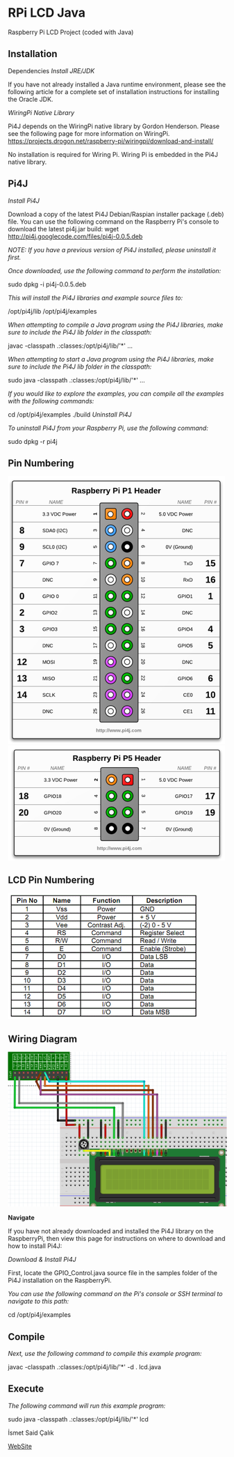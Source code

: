 RPi LCD Java
============

Raspberry Pi LCD Project (coded with Java)

Installation
----------------

Dependencies
*Install JRE/JDK*

If you have not already installed a Java runtime environment, please see the following article for a complete set of installation instructions for installing the Oracle JDK.

*WiringPi Native Library*

Pi4J depends on the WiringPi native library by Gordon Henderson. Please see the following page for more information on WiringPi.
https://projects.drogon.net/raspberry-pi/wiringpi/download-and-install/

No installation is required for Wiring Pi. Wiring Pi is embedded in the Pi4J native library.

**Pi4J**
--------

*Install Pi4J*

Download a copy of the latest Pi4J Debian/Raspian installer package (.deb) file. You can use the following command on the Raspberry Pi's console to download the latest pi4j.jar build:
wget http://pi4j.googlecode.com/files/pi4j-0.0.5.deb

*NOTE: If you have a previous version of Pi4J installed, please uninstall it first.*

*Once downloaded, use the following command to perform the installation:*

sudo dpkg -i pi4j-0.0.5.deb

*This will install the Pi4J libraries and example source files to:*

/opt/pi4j/lib
/opt/pi4j/examples

*When attempting to compile a Java program using the Pi4J libraries, make sure to include the Pi4J lib folder in the classpath:*

javac -classpath .:classes:/opt/pi4j/lib/'*' ...

*When attempting to start a Java program using the Pi4J libraries, make sure to include the Pi4J lib folder in the classpath:*

sudo java -classpath .:classes:/opt/pi4j/lib/'*' ...

*If you would like to explore the examples, you can compile all the examples with the following commands:*

cd /opt/pi4j/examples
./build
*Uninstall Pi4J*

*To uninstall Pi4J from your Raspberry Pi, use the following command:*

sudo dpkg -r pi4j

**Pin Numbering**
-----------------

![Pin Numbering][1]
![Pin Numbering][2]


**LCD Pin Numbering**
-----------------

![LCD Pin Numbering][3]

**Wiring Diagram**
------------------

![Wiring Diagram][4]



**Navigate**

If you have not already downloaded and installed the Pi4J library on the RaspberryPi, then view this page for instructions on where to download and how to install Pi4J:

*Download & Install Pi4J*

First, locate the GPIO_Control.java source file in the samples folder of the Pi4J installation on the RaspberryPi.

*You can use the following command on the Pi's console or SSH terminal to navigate to this path:*

cd /opt/pi4j/examples

**Compile**
-----------

*Next, use the following command to compile this example program:*

javac -classpath .:classes:/opt/pi4j/lib/'*' -d . lcd.java

**Execute**
-----------

*The following command will run this example program:*

sudo java -classpath .:classes:/opt/pi4j/lib/'*' lcd


İsmet Said Çalık

[WebSite][5]


  [1]: https://raw.githubusercontent.com/iscalik/RPi_LCD_Java/master/pin_header_pics/p1header.png
  [2]: https://raw.githubusercontent.com/iscalik/RPi_LCD_Java/master/pin_header_pics/p5header.png
  [3]: https://raw.githubusercontent.com/iscalik/RPi_LCD_Java/master/pinout-lcd-16x2-2x16-hd44780-2.gif
  [4]: https://raw.githubusercontent.com/iscalik/RPi_LCD_Java/master/rpi_lcd_java_wiring.png
  [5]: http://ismetsaidcalik.com
